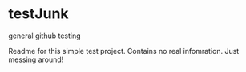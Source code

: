 # testJunk
general github testing

Readme for this simple test project.  Contains no real infomration. Just messing around!
